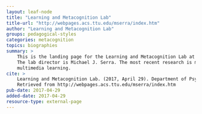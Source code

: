 ```yaml
---
layout: leaf-node
title: "Learning and Metacognition Lab"
title-url: "http://webpages.acs.ttu.edu/mserra/index.htm"
author: "Learning and Metacognition Lab"
groups: pedagogical-styles
categories: metacognition
topics: biographies
summary: >
    This is the landing page for the Learning and Metacognition Lab at Texas Tech University.
    The lab director is Michael J. Serra. The most recent research is monitoring of learning and
    multimedia learning.
cite: >
    Learning and Metacognition Lab. (2017, April 29). Department of Psychology, Texas Tech University.
    Retrieved from http://webpages.acs.ttu.edu/mserra/index.htm
pub-date: 2017-04-29
added-date: 2017-04-29
resource-type: external-page
---
```

